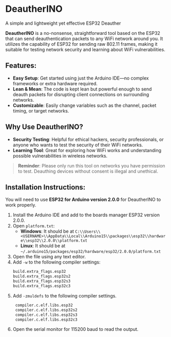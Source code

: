 # DeautherINO

A simple and lightweight yet effective ESP32 Deauther

**DeautherINO** is a no-nonsense, straightforward tool based on the ESP32 that can send deauthentication packets to any WiFi network around you. It utilizes the capability of ESP32 for sending raw 802.11 frames, making it suitable for testing network security and learning about WiFi vulnerabilities.

## Features:

- **Easy Setup**: Get started using just the Arduino IDE—no complex frameworks or extra hardware required.
- **Lean & Mean**: The code is kept lean but powerful enough to send deauth packets for disrupting client connections on surrounding networks.
- **Customizable**: Easily change variables such as the channel, packet timing, or target networks.

## Why Use DeautherINO?

- **Security Testing**: Helpful for ethical hackers, security professionals, or anyone who wants to test the security of their WiFi networks.
- **Learning Tool**: Great for exploring how WiFi works and understanding possible vulnerabilities in wireless networks.

> **Reminder**: Please only run this tool on networks you have permission to test. Deauthing devices without consent is illegal and unethical.

## Installation Instructions:

You will need to use **ESP32 for Arduino version 2.0.0** for DeautherINO to work properly.

1. Install the Arduino IDE and add to the boards manager ESP32 version 2.0.0.
2. Open `platform.txt`:
   - **Windows**: It should be at `C:\\Users\\<USERNAME>\\AppData\\Local\\Arduino15\\packages\\esp32\\hardware\\esp32\\2.0.0\\platform.txt`
   - **Linux**: It should be at `~/.arduino15/packages/esp32/hardware/esp32/2.0.0/platform.txt`
3. Open the file using any text editor.
4. Add `-w` to the following compiler settings:
   ```txt
   build.extra_flags.esp32
   build.extra_flags.esp32s2
   build.extra_flags.esp32s3
   build.extra_flags.esp32c3
5. Add `-zmuldefs` to the following compiler settings.
   ```txt
    compiler.c.elf.libs.esp32
    compiler.c.elf.libs.esp32s2
    compiler.c.elf.libs.esp32s3
    compiler.c.elf.libs.esp32c3
6. Open the serial monitor for 115200 baud to read the output.

